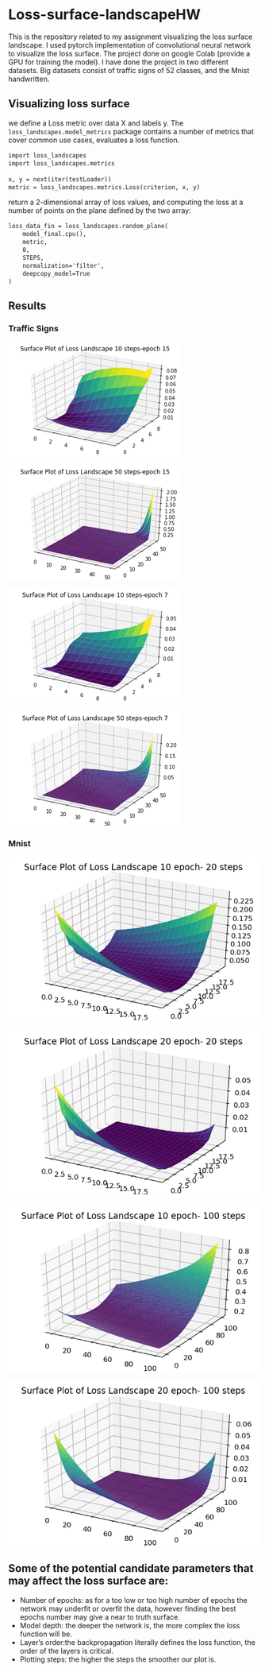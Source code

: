 # Loss-surface-landscapeHW

This is the repository related to my assignment visualizing the loss surface landscape.
I used pytorch implementation of convolutional neural network to visualize the loss surface. The project done on google Colab (provide a GPU for training the model).
I have done the project in two different datasets. Big datasets consist of traffic signs of 52 classes, and the Mnist handwritten. 

## Visualizing loss surface

we define a Loss metric over data X and labels y. The `loss_landscapes.model_metrics` package contains a number of metrics that cover common use cases, evaluates a loss function.
```
import loss_landscapes
import loss_landscapes.metrics

x, y = next(iter(testLoader))
metric = loss_landscapes.metrics.Loss(criterion, x, y)
```  
return a 2-dimensional array of loss values, and computing the loss at a number of points on the plane defined by the two array:
```
loss_data_fin = loss_landscapes.random_plane(
    model_final.cpu(), 
    metric,
    8, 
    STEPS, 
    normalization='filter', 
    deepcopy_model=True
)
```
## Results 
### Traffic Signs
![](./images_result/traffic_signs/10s_15e.png)

![](./images_result/traffic_signs/50s_15e.png)

![](./images_result/traffic_signs/10s_7e.png)

![](./images_result/traffic_signs/50s_7e.png)


### Mnist
![](./images_result/mnist/10e_20s.png)
  
![](./images_result/mnist/20e_20steps.png)
 
![](./images_result/mnist/10e_100s.png)
  
![](./images_result/mnist/100s20_epoch.png)
 
## Some of the potential candidate parameters that may affect the loss surface are:
* Number of epochs: as for a too low or too high number of epochs the network may underfit or overfit the data, however finding the best epochs number may give a near to truth surface.
* Model depth: the deeper the network is, the more complex the loss function will be.
* Layer’s order:the backpropagation literally defines the loss function, the order of the layers is critical.
* Plotting steps: the higher the steps the smoother our plot is.

